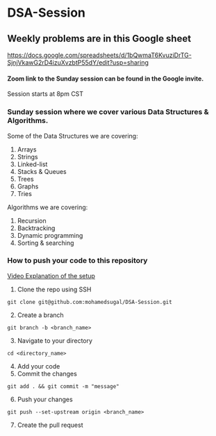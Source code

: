 # DSA-Session

## Weekly problems are in this Google sheet
https://docs.google.com/spreadsheets/d/1bQwmaT6KvuziDrTG-SjnjVkawG2rD4izuXvzbtP55dY/edit?usp=sharing

#### Zoom link to the Sunday session can be found in the Google invite.
Session starts at 8pm CST

### Sunday session where we cover various Data Structures & Algorithms.
Some of the Data Structures we are covering:
1. Arrays
2. Strings
3. Linked-list
4. Stacks & Queues
5. Trees
6. Graphs
7. Tries

Algorithms we are covering:
1. Recursion
2. Backtracking
3. Dynamic programming
4. Sorting & searching

### How to push your code to this repository

[Video Explanation of the setup](https://drive.google.com/file/d/1pGKJvLxD3V5zXuTILn0Tv0Nsdbl5pTG5/view?usp=sharing)

1. Clone the repo using SSH

```
git clone git@github.com:mohamedsugal/DSA-Session.git
```
2. Create a branch 

```
git branch -b <branch_name>
```
3. Navigate to your directory 
```
cd <directory_name>
```
4. Add your code
5. Commit the changes 
```
git add . && git commit -m "message"
```
6. Push your changes
```
git push --set-upstream origin <branch_name>
```
7. Create the pull request


